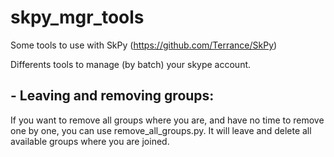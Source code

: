 # skpy_mgr_tools
Some tools to use with SkPy (https://github.com/Terrance/SkPy)

Differents tools to manage (by batch) your skype account.

## - Leaving and removing groups:
If you want to remove all groups where you are, and have no time to remove one by one, you can use remove_all_groups.py. It will leave and delete all available groups where you are joined.

